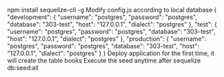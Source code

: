 npm install sequelize-cli -g
Modify config.js according to local database
{
  "development": {
    "username": "postgres",
    "password": "postgres",
    "database": "303-test",
    "host": "127.0.0.1",
    "dialect": "postgres"
  },
  "test": {
    "username": "postgres",
    "password": "postgres",
    "database": "303-test",
    "host": "127.0.0.1",
    "dialect": "postgres"
  },
  "production": {
    "username": "postgres",
    "password": "postgres",
    "database": "303-test",
    "host": "127.0.0.1",
    "dialect": "postgres"
  }
}
Deploy application for the first time, it will create the table books
Execute the seed anytime after 
sequelize db:seed:all